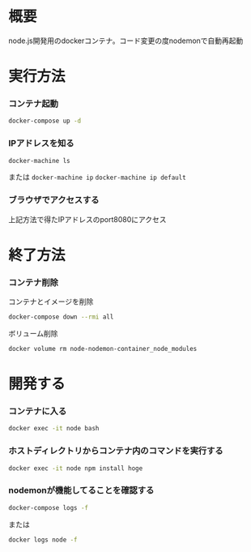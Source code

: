 # 概要
node.js開発用のdockerコンテナ。コード変更の度nodemonで自動再起動

# 実行方法

### コンテナ起動

```bash
docker-compose up -d
```

### IPアドレスを知る

```bash
docker-machine ls
```

または `docker-machine ip` `docker-machine ip default`

### ブラウザでアクセスする

上記方法で得たIPアドレスのport8080にアクセス

# 終了方法

### コンテナ削除

コンテナとイメージを削除

```bash
docker-compose down --rmi all
```

ボリューム削除

```bash
docker volume rm node-nodemon-container_node_modules
```

# 開発する

### コンテナに入る

```bash
docker exec -it node bash
```

### ホストディレクトリからコンテナ内のコマンドを実行する

```bash
docker exec -it node npm install hoge
```

### nodemonが機能してることを確認する

```bash
docker-compose logs -f
```

または

```bash
docker logs node -f
```
